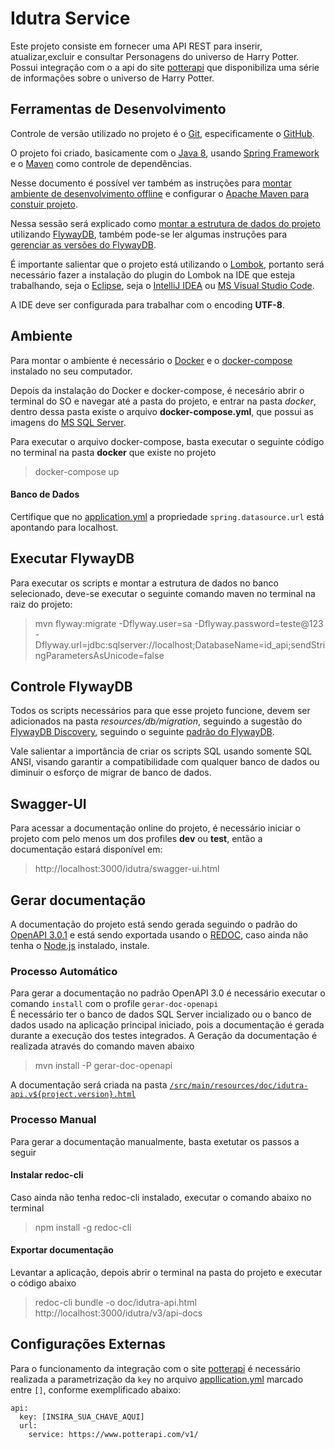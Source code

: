 # Idutra Service
Este projeto consiste em fornecer uma API REST para inserir, atualizar,excluir e consultar Personagens do universo de Harry Potter.
Possui integração com o a api do site [potterapi](https://www.potterapi.com) que disponibiliza uma série de informações sobre o universo de Harry Potter.

## Ferramentas de Desenvolvimento
Controle de versão utilizado no projeto é o [Git](https://git-scm.com/), especificamente o 
[GitHub](https://github.com/idutra/hp-challenge).

O projeto foi criado, basicamente com o [Java 8](https://www.oracle.com/java/technologies/java8.html), usando 
[Spring Framework](https://spring.io/projects/spring-framework) e o [Maven](https://maven.apache.org/) como controle de 
dependências.

Nesse documento é possível ver também as instruções para [montar ambiente de desenvolvimento offline](#ambiente-de-desenvolvimento-offline) 
e configurar o [Apache Maven para constuir projeto](#configurar-apache-maven).

Nessa sessão será explicado como [montar a estrutura de dados do projeto](#executar-flywaydb) utilizando [FlywayDB](https://flywaydb.org/), 
também pode-se ler algumas instruções para [gerenciar as versões do FlywayDB](#controle-flywaydb).

É importante salientar que o projeto está utilizando o [Lombok](https://projectlombok.org), portanto será necessário 
fazer a instalação do plugin do Lombok na IDE que esteja trabalhando, seja o [Eclipse](https://projectlombok.org/setup/eclipse), 
seja o [IntelliJ IDEA](https://projectlombok.org/setup/intellij) ou [MS Visual Studio Code](https://projectlombok.org/setup/vscode).

A IDE deve ser configurada para trabalhar com o encoding **UTF-8**.

## Ambiente
Para montar o ambiente é necessário o [Docker](https://www.docker.com) e o 
[docker-compose](https://docs.docker.com/compose) instalado no seu computador.

Depois da instalação do Docker e docker-compose, é necesário abrir o terminal do SO e navegar até a pasta do projeto, e 
entrar na pasta _docker_, dentro dessa pasta existe o arquivo __docker-compose.yml__, que possui as imagens do 
[MS SQL Server](https://www.microsoft.com/en-us/sql-server/sql-server-2019).

Para executar o arquivo docker-compose, basta executar o seguinte código no terminal na pasta __docker__ que existe no 
projeto
> docker-compose up

#### Banco de Dados
Certifique que no [application.yml](src/resources/application.yml) a propriedade `spring.datasource.url` 
está apontando para localhost.

## Executar FlywayDB
Para executar os scripts e montar a estrutura de dados no banco selecionado, deve-se executar o seguinte comando maven no 
terminal na raiz do projeto:
> mvn flyway:migrate -Dflyway.user=sa -Dflyway.password=teste@123 -Dflyway.url=jdbc:sqlserver://localhost;DatabaseName=id_api;sendStringParametersAsUnicode=false

## Controle FlywayDB
Todos os scripts necessários para que esse projeto funcione, devem ser adicionados na pasta _resources/db/migration_, 
seguindo a sugestão do [FlywayDB Discovery](https://flywaydb.org/documentation/migrations#discovery), seguindo o seguinte 
[padrão do FlywayDB](https://flywaydb.org/documentation/migrations#naming).

Vale salientar a importância de criar os scripts SQL usando somente SQL ANSI, visando garantir a compatibilidade com 
qualquer banco de dados ou diminuir o esforço de migrar de banco de dados.

## Swagger-UI
Para acessar a documentação online do projeto, é necessário iniciar o projeto com pelo menos um dos profiles **dev** ou **test**, 
então a documentação estará disponível em:
> http://localhost:3000/idutra/swagger-ui.html

## Gerar documentação
A documentação do projeto está sendo gerada seguindo o padrão do [OpenAPI 3.0.1](https://github.com/OAI/OpenAPI-Specification/blob/master/versions/3.0.1.md) e 
está sendo exportada usando o [REDOC](https://github.com/Redocly/redoc/README.md), caso ainda não tenha o 
[Node.js](https://nodejs.org) instalado, instale.

### Processo Automático
Para gerar a documentação no padrão OpenAPI 3.0 é necessário executar o comando `install` com o profile `gerar-doc-openapi`  
É necessário ter o banco de dados SQL Server incializado ou o banco de dados usado na aplicação principal iniciado, pois a documentação é gerada durante a execução dos testes integrados.
A Geração da documentação é realizada através do comando maven abaixo
> mvn install -P gerar-doc-openapi

A documentação será criada na pasta [`/src/main/resources/doc/idutra-api.v${project.version}.html`](src/main/resources/doc/)

### Processo Manual
Para gerar a documentação manualmente, basta exetutar os passos a seguir

#### Instalar redoc-cli
Caso ainda não tenha redoc-cli instalado, executar o comando abaixo no terminal
> npm install -g redoc-cli

#### Exportar documentação
Levantar a aplicação, depois abrir o terminal na pasta do projeto e executar o código abaixo
>  redoc-cli bundle -o doc/idutra-api.html http://localhost:3000/idutra/v3/api-docs

## Configurações Externas
Para o funcionamento da integração com o site [potterapi](https://www.potterapi.com) é necessário realizada a parametrização da `key`
no arquivo [appllication.yml](src/main/resources/application.yaml) marcado entre `[]`, conforme exemplificado abaixo:
```
api:
  key: [INSIRA_SUA_CHAVE_AQUI]
  url:
    service: https://www.potterapi.com/v1/
```
